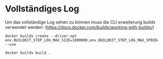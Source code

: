 # Vollständiges Log

Um das vollständige Log sehen zu können muss die CLI erweiterung buildx verwendet werden:
(https://docs.docker.com/buildx/working-with-buildx/)

```
docker buildx create --driver-opt env.BUILDKIT_STEP_LOG_MAX_SIZE=1000000,env.BUILDKIT_STEP_LOG_MAX_SPEED=100000000 --use

docker buildx build .
```
